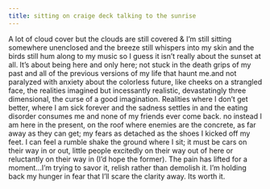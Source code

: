 ```yaml
---
title: sitting on craige deck talking to the sunrise
---
```

A lot of cloud cover but the clouds are still covered & I’m still sitting somewhere unenclosed and the breeze still whispers into my skin and the birds still hum along to my music so I guess it isn’t really about the sunset at all. It’s about being here and only here; not stuck in the death grips of my past and all of the previous versions of my life that haunt me.and not paralyzed with anxiety about the colorless future, like cheeks on a strangled face, the realities imagined but incessantly realistic, devastatingly three dimensional, the curse of a good imagination. Realities where I don’t get better, where I am sick forever and the sadness settles in and the eating disorder consumes me and none of my friends ever come
back. no
instead I am here in the present, on the roof where enemies are the concrete, as far away as they can get; my fears as detached as the shoes I kicked off my feet. I can feel a rumble shake the ground where I sit; it must be cars on their way in or out, little people excitedly on their way out of here or reluctantly on their way in (I’d hope the former). The pain has lifted for a moment…I’m trying to savor it, relish rather than demolish it. I’m holding back my hunger in fear that I’ll scare the clarity away. Its worth it.